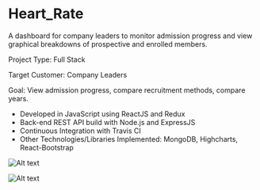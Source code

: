 # Heart_Rate
A dashboard for company leaders to monitor admission progress and view graphical breakdowns of prospective and enrolled members.

Project Type: Full Stack

Target Customer: Company Leaders

Goal: View admission progress, compare recruitment methods, compare years.

- Developed in JavaScript using ReactJS and Redux
- Back-end REST API build with Node.js and ExpressJS
- Continuous Integration with Travis CI
- Other Technologies/Libraries Implemented: MongoDB, Highcharts, React-Bootstrap

![Alt text](/../screenshots/screenshots/stats.png)

![Alt text](/../screenshots/screenshots/apps.png)
